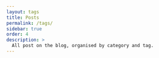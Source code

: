 ```yaml
---
layout: tags
title: Posts
permalink: /tags/
sidebar: true
order: 4
description: >
  All post on the blog, organised by category and tag.
---
```

